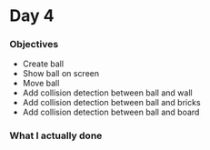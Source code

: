 # Day 4

### Objectives
- Create ball
- Show ball on screen
- Move ball
- Add collision detection between ball and wall
- Add collision detection between ball and bricks
- Add collision detection between ball and board

### What I actually done